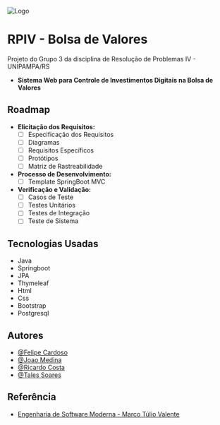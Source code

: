 
![Logo](https://dev-to-uploads.s3.amazonaws.com/uploads/articles/th5xamgrr6se0x5ro4g6.png)


# RPIV - Bolsa de Valores

Projeto do Grupo 3 da disciplina de Resolução de Problemas IV - UNIPAMPA/RS

- **Sistema Web para Controle de Investimentos Digitais na Bolsa de Valores**

## Roadmap

- **Elicitação dos Requisitos:**
    - [ ] Especificação dos Requisitos
    - [ ] Diagramas
    - [ ] Requisitos Específicos
    - [ ] Protótipos
    - [ ] Matriz de Rastreabilidade

- **Processo de Desenvolvimento:**
    - [ ] Template SpringBoot MVC

- **Verificação e Validação:**
    - [ ] Casos de Teste
    - [ ] Testes Unitários
    - [ ] Testes de Integração
    - [ ] Teste de Sistema

## Tecnologias Usadas
* Java
* Springboot
* JPA
* Thymeleaf
* Html
* Css
* Bootstrap
* Postgresql

## Autores

- [@Felipe Cardoso](https://www.github.com/FCardozera)
- [@Joao Medina](https://www.github.com/joaomedinap)
- [@Ricardo Costa](https://www.github.com/ricardolhc)
- [@Tales Soares](https://www.github.com/talessoares)

## Referência

 - [Engenharia de Software Moderna - Marco Túlio Valente](https://awesomeopensource.com/project/elangosundar/awesome-README-templates](https://engsoftmoderna.info/cap1.html)https://engsoftmoderna.info/cap1.html)


